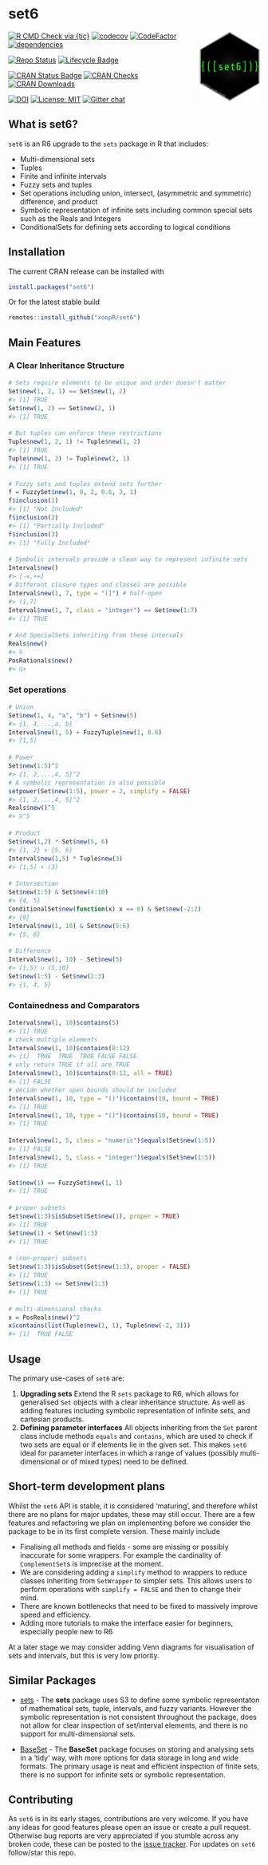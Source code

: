set6
================

<img src="man/figures/logo.png" align="right" alt="" width="120" />

[![R CMD Check via
{tic}](https://github.com/xoopR/set6/workflows/R%20CMD%20Check%20via%20%7Btic%7D/badge.svg?branch=master)](https://github.com/xoopR/set6/actions)
[![codecov](https://codecov.io/gh/xoopR/set6/branch/master/graph/badge.svg)](https://codecov.io/gh/xoopR/set6)
[![CodeFactor](https://www.codefactor.io/repository/github/xoopr/set6/badge)](https://www.codefactor.io/repository/github/xoopr/set6)
[![dependencies](https://tinyverse.netlify.com/badge/set6)](https://CRAN.R-project.org/package=set6)

[![Repo
Status](https://www.repostatus.org/badges/latest/active.svg)](https://www.repostatus.org/#active)
[![Lifecycle
Badge](https://img.shields.io/badge/lifecycle-stable-brightgreen.svg)](https://img.shields.io/badge/lifecycle-stable-brightgreen)

[![CRAN Status
Badge](https://www.r-pkg.org/badges/version-ago/set6)](https://cran.r-project.org/package=set6)
[![CRAN
Checks](https://cranchecks.info/badges/summary/set6)](https://cran.r-project.org/web/checks/check_results_set6.html)
[![CRAN
Downloads](https://cranlogs.r-pkg.org/badges/grand-total/set6)](https://cran.r-project.org/package=set6)

[![DOI](https://zenodo.org/badge/197164551.svg)](https://zenodo.org/badge/latestdoi/197164551)
[![License:
MIT](https://img.shields.io/badge/License-MIT-yellow.svg)](https://opensource.org/licenses/MIT)
[![Gitter
chat](https://badges.gitter.im/xoopR/set6.png)](https://gitter.im/xoopR/set6)

## What is set6?

`set6` is an R6 upgrade to the `sets` package in R that includes:

  - Multi-dimensional sets
  - Tuples
  - Finite and infinite intervals
  - Fuzzy sets and tuples
  - Set operations including union, intersect, (asymmetric and
    symmetric) difference, and product
  - Symbolic representation of infinite sets including common special
    sets such as the Reals and Integers
  - ConditionalSets for defining sets according to logical conditions

## Installation

The current CRAN release can be installed with

``` r
install.packages("set6")
```

Or for the latest stable build

``` r
remotes::install_github("xoopR/set6")
```

## Main Features

### A Clear Inheritance Structure

``` r
# Sets require elements to be unique and order doesn't matter
Set$new(1, 2, 1) == Set$new(1, 2)
#> [1] TRUE
Set$new(1, 2) == Set$new(2, 1)
#> [1] TRUE

# But tuples can enforce these restrictions
Tuple$new(1, 2, 1) != Tuple$new(1, 2)
#> [1] TRUE
Tuple$new(1, 2) != Tuple$new(2, 1)
#> [1] TRUE

# Fuzzy sets and tuples extend sets further
f = FuzzySet$new(1, 0, 2, 0.6, 3, 1)
f$inclusion(1)
#> [1] "Not Included"
f$inclusion(2)
#> [1] "Partially Included"
f$inclusion(3)
#> [1] "Fully Included"

# Symbolic intervals provide a clean way to represent infinite sets
Interval$new()
#> [-∞,+∞]
# Different closure types and classes are possible
Interval$new(1, 7, type = "(]") # half-open
#> (1,7]
Interval$new(1, 7, class = "integer") == Set$new(1:7)
#> [1] TRUE

# And SpecialSets inheriting from these intervals
Reals$new()
#> ℝ
PosRationals$new()
#> ℚ+
```

### Set operations

``` r
# Union
Set$new(1, 4, "a", "b") + Set$new(5)
#> {1, 4,...,a, b}
Interval$new(1, 5) + FuzzyTuple$new(1, 0.6)
#> [1,5]

# Power
Set$new(1:5)^2
#> {1, 2,...,4, 5}^2
# A symbolic representation is also possible
setpower(Set$new(1:5), power = 2, simplify = FALSE)
#> {1, 2,...,4, 5}^2
Reals$new()^5
#> ℝ^5

# Product
Set$new(1,2) * Set$new(5, 6)
#> {1, 2} × {5, 6}
Interval$new(1,5) * Tuple$new(3)
#> [1,5] × (3)

# Intersection
Set$new(1:5) & Set$new(4:10)
#> {4, 5}
ConditionalSet$new(function(x) x == 0) & Set$new(-2:2)
#> {0}
Interval$new(1, 10) & Set$new(5:6)
#> {5, 6}

# Difference
Interval$new(1, 10) - Set$new(5)
#> [1,5) ∪ (5,10]
Set$new(1:5) - Set$new(2:3)
#> {1, 4, 5}
```

### Containedness and Comparators

``` r
Interval$new(1, 10)$contains(5)
#> [1] TRUE
# check multiple elements
Interval$new(1, 10)$contains(8:12)
#> [1]  TRUE  TRUE  TRUE FALSE FALSE
# only return TRUE if all are TRUE
Interval$new(1, 10)$contains(8:12, all = TRUE)
#> [1] FALSE
# decide whether open bounds should be included
Interval$new(1, 10, type = "()")$contains(10, bound = TRUE)
#> [1] TRUE
Interval$new(1, 10, type = "()")$contains(10, bound = TRUE)
#> [1] TRUE

Interval$new(1, 5, class = "numeric")$equals(Set$new(1:5))
#> [1] FALSE
Interval$new(1, 5, class = "integer")$equals(Set$new(1:5))
#> [1] TRUE

Set$new(1) == FuzzySet$new(1, 1)
#> [1] TRUE

# proper subsets
Set$new(1:3)$isSubset(Set$new(1), proper = TRUE)
#> [1] TRUE
Set$new(1) < Set$new(1:3)
#> [1] TRUE

# (non-proper) subsets
Set$new(1:3)$isSubset(Set$new(1:3), proper = FALSE)
#> [1] TRUE
Set$new(1:3) <= Set$new(1:3)
#> [1] TRUE

# multi-dimensional checks
x = PosReals$new()^2
x$contains(list(Tuple$new(1, 1), Tuple$new(-2, 3)))
#> [1]  TRUE FALSE
```

## Usage

The primary use-cases of `set6` are:

1.  **Upgrading sets** Extend the R `sets` package to R6, which allows
    for generalised `Set` objects with a clear inheritance structure. As
    well as adding features including symbolic representation of
    infinite sets, and cartesian products.
2.  **Defining parameter interfaces** All objects inheriting from the
    `Set` parent class include methods `equals` and `contains`, which
    are used to check if two sets are equal or if elements lie in the
    given set. This makes `set6` ideal for parameter interfaces in which
    a range of values (possibly multi-dimensional or of mixed types)
    need to be defined.

## Short-term development plans

Whilst the `set6` API is stable, it is considered ‘maturing’, and
therefore whilst there are no plans for major updates, these may still
occur. There are a few features and refactoring we plan on implementing
before we consider the package to be in its first complete version.
These mainly include

  - Finalising all methods and fields - some are missing or possibly
    inaccurate for some wrappers. For example the cardinality of
    `ComplementSet`s is imprecise at the moment.
  - We are considering adding a `simplify` method to wrappers to reduce
    classes inheriting from `SetWrapper` to simpler sets. This allows
    users to perform operations with `simplify = FALSE` and then to
    change their mind.
  - There are known bottlenecks that need to be fixed to massively
    improve speed and efficiency.
  - Adding more tutorials to make the interface easier for beginners,
    especially people new to R6

At a later stage we may consider adding Venn diagrams for visualisation
of sets and intervals, but this is very low priority.

## Similar Packages

  - [sets](https://CRAN.R-project.org/package=sets) - The **sets**
    package uses S3 to define some symbolic representaton of
    mathematical sets, tuple, intervals, and fuzzy variants. However the
    symbolic representation is not consistent throughout the package,
    does not allow for clear inspection of set/interval elements, and
    there is no support for multi-dimensional sets.

  - [BaseSet](https://github.com/ropensci/BaseSet) - The **BaseSet**
    package focuses on storing and analysing sets in a ‘tidy’ way, with
    more options for data storage in long and wide formats. The primary
    usage is neat and efficient inspection of finite sets, there is no
    support for infinite sets or symbolic representation.

## Contributing

As `set6` is in its early stages, contributions are very welcome. If you
have any ideas for good features please open an issue or create a pull
request. Otherwise bug reports are very appreciated if you stumble
across any broken code, these can be posted to the [issue
tracker](https://github.com/xoopR/set6/issues). For updates on `set6`
follow/star this repo.
